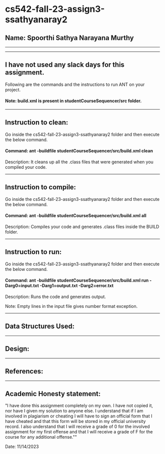 # cs542-fall-23-assign3-ssathyanaray2

## Name: Spoorthi Sathya Narayana Murthy

-----------------------------------------------------------------------
-----------------------------------------------------------------------
I have not used any slack days for this assignment.
-----------------------------------------------------------------------
Following are the commands and the instructions to run ANT on your project.
#### Note: build.xml is present in studentCourseSequencer/src folder.

-----------------------------------------------------------------------
## Instruction to clean:

Go inside the cs542-fall-23-assign3-ssathyanaray2 folder and then execute the below command.

#### Command: ant -buildfile studentCourseSequencer/src/build.xml clean

Description: It cleans up all the .class files that were generated when you
compiled your code.

-----------------------------------------------------------------------
## Instruction to compile:

Go inside the cs542-fall-23-assign3-ssathyanaray2 folder and then execute the below command.

#### Command: ant -buildfile studentCourseSequencer/src/build.xml all

Description: Compiles your code and generates .class files inside the BUILD folder.

-----------------------------------------------------------------------
## Instruction to run:

Go inside the cs542-fall-23-assign3-ssathyanaray2 folder and then execute the below command.

#### Command: ant -buildfile studentCourseSequencer/src/build.xml run -Darg0=input.txt -Darg1=output.txt -Darg2=error.txt

Description: Runs the code and generates output. 

Note: Empty lines in the input file gives number format exception.

-----------------------------------------------------------------------
## Data Structures Used:

-----------------------------------------------------------------------
## Design:

-----------------------------------------------------------------------
## References:

-----------------------------------------------------------------------
## Academic Honesty statement:
"I have done this assignment completely on my own. I have not copied it, nor have I given my solution to anyone else. I understand that if I am involved in plagiarism or cheating I will have to sign an official form that I have cheated and that this form will be stored in my official university record. I also understand that I will receive a grade of 0 for the involved assignment for my first offense and that I will receive a grade of F for the course for any additional offense.""

Date: 11/14/2023
